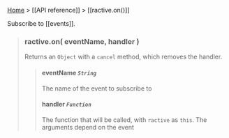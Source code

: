 [Home](ractive-js-documentation) > [[API reference]] > [[ractive.on()]]

Subscribe to [[events]].

> ### ractive.on( eventName, handler )
> Returns an `Object` with a `cancel` method, which removes the handler.
> > #### **eventName** *`String`*
> > The name of the event to subscribe to
> > #### **handler** *`Function`*
> > The function that will be called, with `ractive` as `this`. The arguments depend on the event
